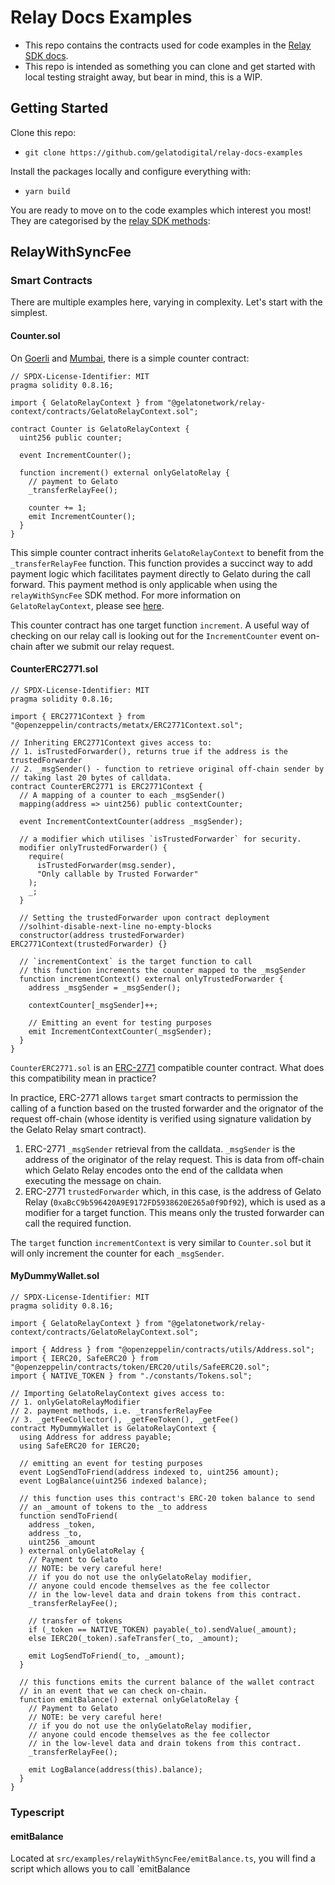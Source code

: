 # Relay Docs Examples

- This repo contains the contracts used for code examples in the [Relay SDK docs](https://docs.gelato.network/developer-products/gelato-relay-sdk).
- This repo is intended as something you can clone and get started with local testing straight away, but bear in mind, this is a WIP.

## Getting Started

Clone this repo:

- `git clone https://github.com/gelatodigital/relay-docs-examples`

Install the packages locally and configure everything with:

- `yarn build`

You are ready to move on to the code examples which interest you most! They are categorised by the [relay SDK methods](https://docs.gelato.network/developer-products/gelato-relay-sdk/sdk-methods):

## RelayWithSyncFee

### Smart Contracts

There are multiple examples here, varying in complexity. Let's start with the simplest.

#### Counter.sol

On [Goerli](https://goerli.etherscan.io/address/0xEEeBe2F778AA186e88dCf2FEb8f8231565769C27) and [Mumbai](https://mumbai.polygonscan.com/address/0xEEeBe2F778AA186e88dCf2FEb8f8231565769C27), there is a simple counter contract:

```solidity
// SPDX-License-Identifier: MIT
pragma solidity 0.8.16;

import { GelatoRelayContext } from "@gelatonetwork/relay-context/contracts/GelatoRelayContext.sol";

contract Counter is GelatoRelayContext {
  uint256 public counter;

  event IncrementCounter();

  function increment() external onlyGelatoRelay {
    // payment to Gelato
    _transferRelayFee();

    counter += 1;
    emit IncrementCounter();
  }
}

```

This simple counter contract inherits `GelatoRelayContext` to benefit from the `_transferRelayFee` function. This function provides a succinct way to add payment logic which facilitates payment directly to Gelato during the call forward. This payment method is only applicable when using the `relayWithSyncFee` SDK method. For more information on `GelatoRelayContext`, please see [here](https://docs.gelato.network/developer-products/gelato-relay-sdk/prerequisites#gelatos-relay-context).

This counter contract has one target function `increment`. A useful way of checking on our relay call is looking out for the `IncrementCounter` event on-chain after we submit our relay request.

#### CounterERC2771.sol

```solidity
// SPDX-License-Identifier: MIT
pragma solidity 0.8.16;

import { ERC2771Context } from "@openzeppelin/contracts/metatx/ERC2771Context.sol";

// Inheriting ERC2771Context gives access to:
// 1. isTrustedForwarder(), returns true if the address is the trustedForwarder
// 2. _msgSender() - function to retrieve original off-chain sender by
// taking last 20 bytes of calldata.
contract CounterERC2771 is ERC2771Context {
  // A mapping of a counter to each _msgSender()
  mapping(address => uint256) public contextCounter;

  event IncrementContextCounter(address _msgSender);

  // a modifier which utilises `isTrustedForwarder` for security.
  modifier onlyTrustedForwarder() {
    require(
      isTrustedForwarder(msg.sender),
      "Only callable by Trusted Forwarder"
    );
    _;
  }

  // Setting the trustedForwarder upon contract deployment
  //solhint-disable-next-line no-empty-blocks
  constructor(address trustedForwarder) ERC2771Context(trustedForwarder) {}

  // `incrementContext` is the target function to call
  // this function increments the counter mapped to the _msgSender
  function incrementContext() external onlyTrustedForwarder {
    address _msgSender = _msgSender();

    contextCounter[_msgSender]++;

    // Emitting an event for testing purposes
    emit IncrementContextCounter(_msgSender);
  }
}

```

`CounterERC2771.sol` is an [ERC-2771](https://docs.gelato.network/developer-products/gelato-relay-sdk/prerequisites#erc-2771) compatible counter contract. What does this compatibility mean in practice?

In practice, ERC-2771 allows `target` smart contracts to permission the calling of a function based on the trusted forwarder and the orignator of the request off-chain (whose identity is verified using signature validation by the Gelato Relay smart contract).

1. ERC-2771 `_msgSender` retrieval from the calldata. `_msgSender` is the address of the originator of the relay request. This is data from off-chain which Gelato Relay encodes onto the end of the calldata when executing the message on chain.
2. ERC-2771 `trustedForwarder` which, in this case, is the address of Gelato Relay (`0xaBcC9b596420A9E9172FD5938620E265a0f9Df92`), which is used as a modifier for a target function. This means only the trusted forwarder can call the required function.

The `target` function `incrementContext` is very similar to `Counter.sol` but it will only increment the counter for each `_msgSender`.

#### MyDummyWallet.sol

```solidity
// SPDX-License-Identifier: MIT
pragma solidity 0.8.16;

import { GelatoRelayContext } from "@gelatonetwork/relay-context/contracts/GelatoRelayContext.sol";

import { Address } from "@openzeppelin/contracts/utils/Address.sol";
import { IERC20, SafeERC20 } from "@openzeppelin/contracts/token/ERC20/utils/SafeERC20.sol";
import { NATIVE_TOKEN } from "./constants/Tokens.sol";

// Importing GelatoRelayContext gives access to:
// 1. onlyGelatoRelayModifier
// 2. payment methods, i.e. _transferRelayFee
// 3. _getFeeCollector(), _getFeeToken(), _getFee()
contract MyDummyWallet is GelatoRelayContext {
  using Address for address payable;
  using SafeERC20 for IERC20;

  // emitting an event for testing purposes
  event LogSendToFriend(address indexed to, uint256 amount);
  event LogBalance(uint256 indexed balance);

  // this function uses this contract's ERC-20 token balance to send
  // an _amount of tokens to the _to address
  function sendToFriend(
    address _token,
    address _to,
    uint256 _amount
  ) external onlyGelatoRelay {
    // Payment to Gelato
    // NOTE: be very careful here!
    // if you do not use the onlyGelatoRelay modifier,
    // anyone could encode themselves as the fee collector
    // in the low-level data and drain tokens from this contract.
    _transferRelayFee();

    // transfer of tokens
    if (_token == NATIVE_TOKEN) payable(_to).sendValue(_amount);
    else IERC20(_token).safeTransfer(_to, _amount);

    emit LogSendToFriend(_to, _amount);
  }

  // this functions emits the current balance of the wallet contract
  // in an event that we can check on-chain.
  function emitBalance() external onlyGelatoRelay {
    // Payment to Gelato
    // NOTE: be very careful here!
    // if you do not use the onlyGelatoRelay modifier,
    // anyone could encode themselves as the fee collector
    // in the low-level data and drain tokens from this contract.
    _transferRelayFee();

    emit LogBalance(address(this).balance);
  }
}

```

### Typescript

#### emitBalance

Located at `src/examples/relayWithSyncFee/emitBalance.ts`, you will find a script which allows you to call `emitBalance
